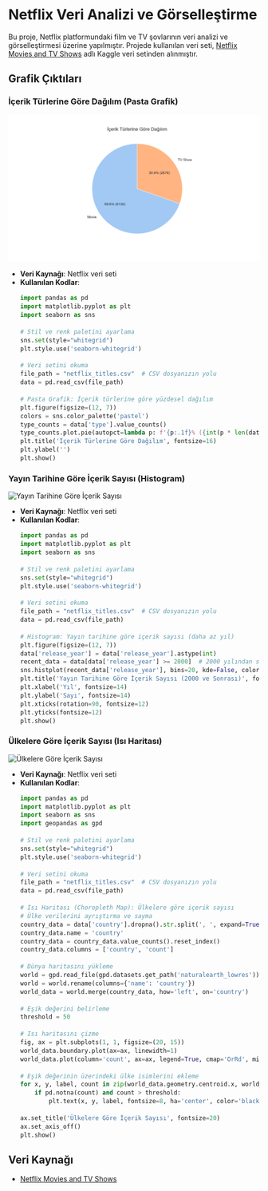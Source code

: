 # Netflix Veri Analizi ve Görselleştirme

Bu proje, Netflix platformundaki film ve TV şovlarının veri analizi ve görselleştirmesi üzerine yapılmıştır. Projede kullanılan veri seti, [Netflix Movies and TV Shows](https://www.kaggle.com/shivamb/netflix-shows) adlı Kaggle veri setinden alınmıştır.

## Grafik Çıktıları

### İçerik Türlerine Göre Dağılım (Pasta Grafik)

![İçerik Türlerine Göre Dağılım](graphics/Figure_1.png)

- **Veri Kaynağı**: Netflix veri seti
- **Kullanılan Kodlar**: 
    ```python
    import pandas as pd
    import matplotlib.pyplot as plt
    import seaborn as sns

    # Stil ve renk paletini ayarlama
    sns.set(style="whitegrid")
    plt.style.use('seaborn-whitegrid')

    # Veri setini okuma
    file_path = "netflix_titles.csv"  # CSV dosyanızın yolu
    data = pd.read_csv(file_path)

    # Pasta Grafik: İçerik türlerine göre yüzdesel dağılım
    plt.figure(figsize=(12, 7))
    colors = sns.color_palette('pastel')
    type_counts = data['type'].value_counts()
    type_counts.plot.pie(autopct=lambda p: f'{p:.1f}% ({int(p * len(data) / 100)})', startangle=90, colors=colors, textprops={'fontsize': 12})
    plt.title('İçerik Türlerine Göre Dağılım', fontsize=16)
    plt.ylabel('')
    plt.show()
    ```

### Yayın Tarihine Göre İçerik Sayısı (Histogram)

![Yayın Tarihine Göre İçerik Sayısı](histogram.png)

- **Veri Kaynağı**: Netflix veri seti
- **Kullanılan Kodlar**: 
    ```python
    import pandas as pd
    import matplotlib.pyplot as plt
    import seaborn as sns

    # Stil ve renk paletini ayarlama
    sns.set(style="whitegrid")
    plt.style.use('seaborn-whitegrid')

    # Veri setini okuma
    file_path = "netflix_titles.csv"  # CSV dosyanızın yolu
    data = pd.read_csv(file_path)

    # Histogram: Yayın tarihine göre içerik sayısı (daha az yıl)
    plt.figure(figsize=(12, 7))
    data['release_year'] = data['release_year'].astype(int)
    recent_data = data[data['release_year'] >= 2000]  # 2000 yılından sonraki verileri al
    sns.histplot(recent_data['release_year'], bins=20, kde=False, color='skyblue')
    plt.title('Yayın Tarihine Göre İçerik Sayısı (2000 ve Sonrası)', fontsize=16)
    plt.xlabel('Yıl', fontsize=14)
    plt.ylabel('Sayı', fontsize=14)
    plt.xticks(rotation=90, fontsize=12)
    plt.yticks(fontsize=12)
    plt.show()
    ```

### Ülkelere Göre İçerik Sayısı (Isı Haritası)

![Ülkelere Göre İçerik Sayısı](isi_haritasi.png)

- **Veri Kaynağı**: Netflix veri seti
- **Kullanılan Kodlar**: 
    ```python
    import pandas as pd
    import matplotlib.pyplot as plt
    import seaborn as sns
    import geopandas as gpd

    # Stil ve renk paletini ayarlama
    sns.set(style="whitegrid")
    plt.style.use('seaborn-whitegrid')

    # Veri setini okuma
    file_path = "netflix_titles.csv"  # CSV dosyanızın yolu
    data = pd.read_csv(file_path)

    # Isı Haritası (Choropleth Map): Ülkelere göre içerik sayısı
    # Ülke verilerini ayrıştırma ve sayma
    country_data = data['country'].dropna().str.split(', ', expand=True).stack().reset_index(level=1, drop=True)
    country_data.name = 'country'
    country_data = country_data.value_counts().reset_index()
    country_data.columns = ['country', 'count']

    # Dünya haritasını yükleme
    world = gpd.read_file(gpd.datasets.get_path('naturalearth_lowres'))
    world = world.rename(columns={'name': 'country'})
    world_data = world.merge(country_data, how='left', on='country')

    # Eşik değerini belirleme
    threshold = 50

    # Isı haritasını çizme
    fig, ax = plt.subplots(1, 1, figsize=(20, 15))
    world_data.boundary.plot(ax=ax, linewidth=1)
    world_data.plot(column='count', ax=ax, legend=True, cmap='OrRd', missing_kwds={"color": "lightgrey"}, edgecolor='black', linewidth=0.4)

    # Eşik değerinin üzerindeki ülke isimlerini ekleme
    for x, y, label, count in zip(world_data.geometry.centroid.x, world_data.geometry.centroid.y, world_data['country'], world_data['count']):
        if pd.notna(count) and count > threshold:
            plt.text(x, y, label, fontsize=8, ha='center', color='black')

    ax.set_title('Ülkelere Göre İçerik Sayısı', fontsize=20)
    ax.set_axis_off()
    plt.show()
    ```

## Veri Kaynağı

- [Netflix Movies and TV Shows](https://www.kaggle.com/shivamb/netflix-shows)
